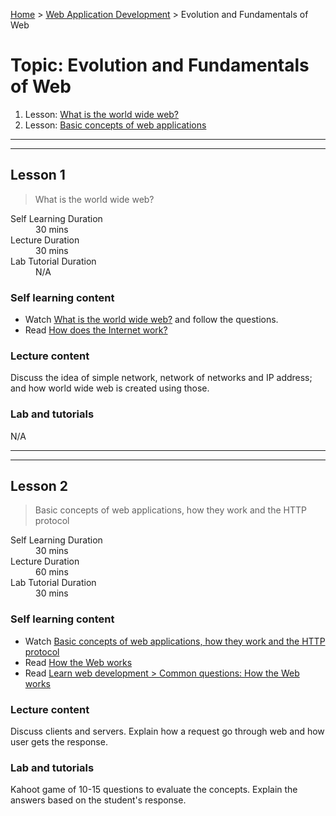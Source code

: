 [Home](../README.md) > [Web Application Development](./README.md) > Evolution and Fundamentals of Web
# Topic: Evolution and Fundamentals of Web

1. Lesson: [What is the world wide web?](#lesson-1)
1. Lesson: [Basic concepts of web applications](#lesson-2)

---

---

## Lesson 1

> What is the world wide web?

<dl>
<dt>Self Learning Duration</dt>
<dd>30 mins</dd>
<dt>Lecture Duration</dt>
<dd>30 mins</dd>
<dt>Lab Tutorial Duration</dt>
<dd>N/A</dd>
</dl>

### Self learning content

- Watch [What is the world wide web?](https://ed.ted.com/lessons/what-is-the-world-wide-web-twila-camp) and follow the questions.  
- Read [How does the Internet work?](https://developer.mozilla.org/en-US/docs/Learn/Common_questions/How_does_the_Internet_work)

### Lecture content

Discuss the idea of simple network, network of networks and IP address; and how world wide web is created using those. 

### Lab and tutorials

N/A

---

---

## Lesson 2

> Basic concepts of web applications, how they work and the HTTP protocol

<dl>
<dt>Self Learning Duration</dt>
<dd>30 mins</dd>
<dt>Lecture Duration</dt>
<dd>60 mins</dd>
<dt>Lab Tutorial Duration</dt>
<dd>30 mins</dd>
</dl>

### Self learning content

- Watch [Basic concepts of web applications, how they work and the HTTP protocol](https://www.youtube.com/watch?v=RsQ1tFLwldY)  
- Read [How the Web works](https://developer.mozilla.org/en-US/docs/Learn/Getting_started_with_the_web/How_the_Web_works)
- Read [Learn web development > Common questions: How the Web works](https://developer.mozilla.org/en-US/docs/Learn/Common_questions#How_the_Web_works)


### Lecture content

Discuss clients and servers. Explain how a request go through web and how user gets the response.

### Lab and tutorials

Kahoot game of 10-15 questions to evaluate the concepts. Explain the answers based on the student's response.
